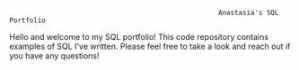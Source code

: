                                                         Anastasia's SQL Portfolio

Hello and welcome to my SQL portfolio! This code repository contains examples of SQL I've written. Please feel free to take a look and reach out if you have any questions! 
